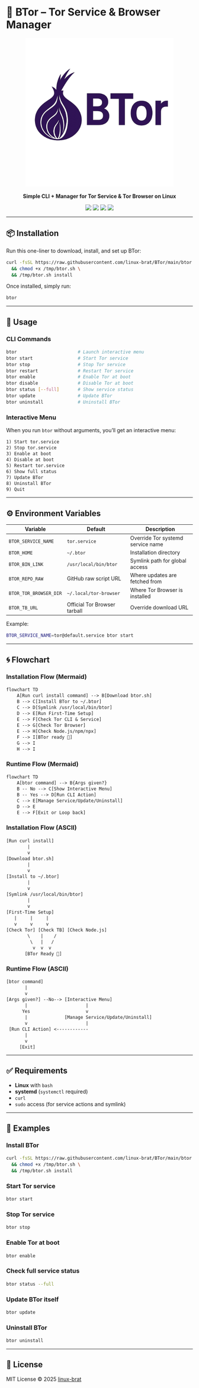 # 🧅 BTor – Tor Service & Browser Manager


<p align="center">
<img src="BTor.png" alt="BTor Logo" width="400"/>
</p>


<p align="center">
<b>Simple CLI + Manager for Tor Service & Tor Browser on Linux</b>
</p>


<p align="center">
<a href="https://github.com/linux-brat/BTor/stargazers"><img src="https://img.shields.io/github/stars/linux-brat/BTor?color=purple&style=for-the-badge"></a>
<a href="https://github.com/linux-brat/BTor/issues"><img src="https://img.shields.io/github/issues/linux-brat/BTor?style=for-the-badge"></a>
<a href="https://github.com/linux-brat/BTor/network/members"><img src="https://img.shields.io/github/forks/linux-brat/BTor?style=for-the-badge"></a>
<a href="https://github.com/linux-brat/BTor"><img src="https://img.shields.io/github/license/linux-brat/BTor?style=for-the-badge"></a>
</p>

---

## 📦 Installation

Run this one-liner to download, install, and set up BTor:

```bash
curl -fsSL https://raw.githubusercontent.com/linux-brat/BTor/main/btor.sh -o /tmp/btor.sh \
  && chmod +x /tmp/btor.sh \
  && /tmp/btor.sh install
```

Once installed, simply run:

```bash
btor
```

---

## 🔧 Usage

### CLI Commands

```bash
btor                       # Launch interactive menu
btor start                 # Start Tor service
btor stop                  # Stop Tor service
btor restart               # Restart Tor service
btor enable                # Enable Tor at boot
btor disable               # Disable Tor at boot
btor status [--full]       # Show service status
btor update                # Update BTor
btor uninstall             # Uninstall BTor
```

### Interactive Menu

When you run `btor` without arguments, you’ll get an interactive menu:

```
1) Start tor.service
2) Stop tor.service
3) Enable at boot
4) Disable at boot
5) Restart tor.service
6) Show full status
7) Update BTor
8) Uninstall BTor
9) Quit
```

---

## ⚙️ Environment Variables

| Variable               | Default                      | Description                       |
| ---------------------- | ---------------------------- | --------------------------------- |
| `BTOR_SERVICE_NAME`    | `tor.service`                | Override Tor systemd service name |
| `BTOR_HOME`            | `~/.btor`                    | Installation directory            |
| `BTOR_BIN_LINK`        | `/usr/local/bin/btor`        | Symlink path for global access    |
| `BTOR_REPO_RAW`        | GitHub raw script URL        | Where updates are fetched from    |
| `BTOR_TOR_BROWSER_DIR` | `~/.local/tor-browser`       | Where Tor Browser is installed    |
| `BTOR_TB_URL`          | Official Tor Browser tarball | Override download URL             |

Example:

```bash
BTOR_SERVICE_NAME=tor@default.service btor start
```

---

## 🌀 Flowchart

### Installation Flow (Mermaid)

```mermaid
flowchart TD
    A[Run curl install command] --> B[Download btor.sh]
    B --> C[Install BTor to ~/.btor]
    C --> D[Symlink /usr/local/bin/btor]
    D --> E[Run First-Time Setup]
    E --> F[Check Tor CLI & Service]
    E --> G[Check Tor Browser]
    E --> H[Check Node.js/npm/npx]
    F --> I[BTor ready 🎉]
    G --> I
    H --> I
```

### Runtime Flow (Mermaid)

```mermaid
flowchart TD
    A[btor command] --> B{Args given?}
    B -- No --> C[Show Interactive Menu]
    B -- Yes --> D[Run CLI Action]
    C --> E[Manage Service/Update/Uninstall]
    D --> E
    E --> F[Exit or Loop back]
```

### Installation Flow (ASCII)

```
[Run curl install]
        |
        v
[Download btor.sh]
        |
        v
[Install to ~/.btor]
        |
        v
[Symlink /usr/local/bin/btor]
        |
        v
[First-Time Setup]
   |     |     |
   v     v     v
[Check Tor] [Check TB] [Check Node.js]
        \    |    /
         \   |   /
          v  v  v
       [BTor Ready 🎉]
```

### Runtime Flow (ASCII)

```
[btor command]
       |
       v
[Args given?] --No--> [Interactive Menu]
       |                      |
      Yes                     v
       |              [Manage Service/Update/Uninstall]
       v                      |
 [Run CLI Action] <------------
       |
       v
     [Exit]
```

---

## ✅ Requirements

* **Linux** with `bash`
* **systemd** (`systemctl` required)
* `curl`
* `sudo` access (for service actions and symlink)

---

## 📖 Examples

### Install BTor

```bash
curl -fsSL https://raw.githubusercontent.com/linux-brat/BTor/main/btor.sh -o /tmp/btor.sh \
  && chmod +x /tmp/btor.sh \
  && /tmp/btor.sh install
```

### Start Tor service

```bash
btor start
```

### Stop Tor service

```bash
btor stop
```

### Enable Tor at boot

```bash
btor enable
```

### Check full service status

```bash
btor status --full
```

### Update BTor itself

```bash
btor update
```

### Uninstall BTor

```bash
btor uninstall
```

---

## 📜 License

MIT License © 2025 [linux-brat](LICENSE)
